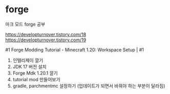 # forge
마크 모드 forge 공부 

https://developturnover.tistory.com/18  
https://developturnover.tistory.com/19  

#1 Forge Modding Tutorial - Minecraft 1.20: Workspace Setup | #1

1. 인텔리제이 깔기
2. JDK 17 버전 설치
3. Forge Mdk 1.20.1 깔기
4. tutorial mod 만들어보기
5. gradle, parchmentmc 설정하기 (업데이트가 되면서 바꿔야 하는 부분이 달라짐)


